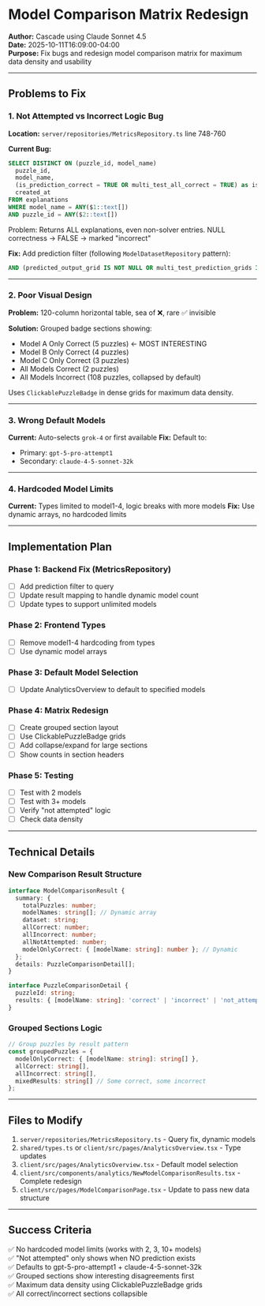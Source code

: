 # Model Comparison Matrix Redesign

**Author:** Cascade using Claude Sonnet 4.5  
**Date:** 2025-10-11T16:09:00-04:00  
**Purpose:** Fix bugs and redesign model comparison matrix for maximum data density and usability

---

## Problems to Fix

### 1. Not Attempted vs Incorrect Logic Bug
**Location:** `server/repositories/MetricsRepository.ts` line 748-760

**Current Bug:**
```sql
SELECT DISTINCT ON (puzzle_id, model_name)
  puzzle_id,
  model_name,
  (is_prediction_correct = TRUE OR multi_test_all_correct = TRUE) as is_correct,
  created_at
FROM explanations
WHERE model_name = ANY($1::text[]) 
AND puzzle_id = ANY($2::text[])
```

Problem: Returns ALL explanations, even non-solver entries. NULL correctness → FALSE → marked "incorrect"

**Fix:** Add prediction filter (following `ModelDatasetRepository` pattern):
```sql
AND (predicted_output_grid IS NOT NULL OR multi_test_prediction_grids IS NOT NULL)
```

---

### 2. Poor Visual Design
**Problem:** 120-column horizontal table, sea of ❌, rare ✅ invisible

**Solution:** Grouped badge sections showing:
- Model A Only Correct (5 puzzles) ← MOST INTERESTING
- Model B Only Correct (4 puzzles)
- Model C Only Correct (3 puzzles)
- All Models Correct (2 puzzles)
- All Models Incorrect (108 puzzles, collapsed by default)

Uses `ClickablePuzzleBadge` in dense grids for maximum data density.

---

### 3. Wrong Default Models
**Current:** Auto-selects `grok-4` or first available
**Fix:** Default to:
- Primary: `gpt-5-pro-attempt1`
- Secondary: `claude-4-5-sonnet-32k`

---

### 4. Hardcoded Model Limits
**Current:** Types limited to model1-4, logic breaks with more models
**Fix:** Use dynamic arrays, no hardcoded limits

---

## Implementation Plan

### Phase 1: Backend Fix (MetricsRepository)
- [ ] Add prediction filter to query
- [ ] Update result mapping to handle dynamic model count
- [ ] Update types to support unlimited models

### Phase 2: Frontend Types
- [ ] Remove model1-4 hardcoding from types
- [ ] Use dynamic model arrays

### Phase 3: Default Model Selection
- [ ] Update AnalyticsOverview to default to specified models

### Phase 4: Matrix Redesign
- [ ] Create grouped section layout
- [ ] Use ClickablePuzzleBadge grids
- [ ] Add collapse/expand for large sections
- [ ] Show counts in section headers

### Phase 5: Testing
- [ ] Test with 2 models
- [ ] Test with 3+ models
- [ ] Verify "not attempted" logic
- [ ] Check data density

---

## Technical Details

### New Comparison Result Structure
```typescript
interface ModelComparisonResult {
  summary: {
    totalPuzzles: number;
    modelNames: string[]; // Dynamic array
    dataset: string;
    allCorrect: number;
    allIncorrect: number;
    allNotAttempted: number;
    modelOnlyCorrect: { [modelName: string]: number }; // Dynamic
  };
  details: PuzzleComparisonDetail[];
}

interface PuzzleComparisonDetail {
  puzzleId: string;
  results: { [modelName: string]: 'correct' | 'incorrect' | 'not_attempted' };
}
```

### Grouped Sections Logic
```typescript
// Group puzzles by result pattern
const groupedPuzzles = {
  modelOnlyCorrect: { [modelName: string]: string[] },
  allCorrect: string[],
  allIncorrect: string[],
  mixedResults: string[] // Some correct, some incorrect
};
```

---

## Files to Modify

1. `server/repositories/MetricsRepository.ts` - Query fix, dynamic models
2. `shared/types.ts` or `client/src/pages/AnalyticsOverview.tsx` - Type updates
3. `client/src/pages/AnalyticsOverview.tsx` - Default model selection
4. `client/src/components/analytics/NewModelComparisonResults.tsx` - Complete redesign
5. `client/src/pages/ModelComparisonPage.tsx` - Update to pass new data structure

---

## Success Criteria

✅ No hardcoded model limits (works with 2, 3, 10+ models)  
✅ "Not attempted" only shows when NO prediction exists  
✅ Defaults to gpt-5-pro-attempt1 + claude-4-5-sonnet-32k  
✅ Grouped sections show interesting disagreements first  
✅ Maximum data density using ClickablePuzzleBadge grids  
✅ All correct/incorrect sections collapsible
